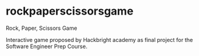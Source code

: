 # rockpaperscissorsgame
Rock, Paper, Scissors Game

Interactive game proposed by Hackbright academy as final project for the Software Engineer Prep Course.
